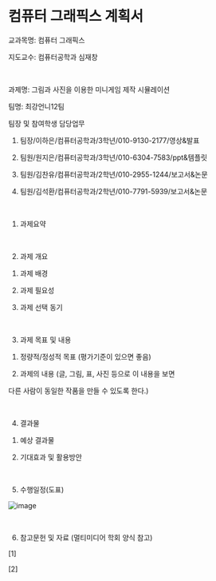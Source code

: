 # 컴퓨터 그래픽스 계획서

교과목명: 컴퓨터 그래픽스

지도교수: 컴퓨터공학과 심재창

​

과제명: 그림과 사진을 이용한 미니게임 제작 시뮬레이션

팀명: 최강언니12팀


팀장 및 참여학생 담당업무

1) 팀장/이하은/컴퓨터공학과/3학년/010-9130-2177/영상&발표

2) 팀원/원지은/컴퓨터공학과/3학년/010-6304-7583/ppt&템플릿

3) 팀원/김찬유/컴퓨터공학과/2학년/010-2955-1244/보고서&논문

4) 팀원/김석환/컴퓨터공학과/2학년/010-7791-5939/보고서&논문 

​

1. 과제요약


​

2. 과제 개요

1) 과제 배경

2) 과제 필요성

3) 과제 선택 동기

​

3. 과제 목표 및 내용

1) 정량적/정성적 목표 (평가기준이 있으면 좋음)

2) 과제의 내용 (글, 그림, 표, 사진 등으로 이 내용을 보면

다른 사람이 동일한 작품을 만들 수 있도록 한다.)

​

4. 결과물

1) 예상 결과물

2) 기대효과 및 활용방안

​

5. 수행일정(도표)

![image](https://user-images.githubusercontent.com/57432440/168850968-60169678-d452-4a5b-8463-f3b0d7767bc4.png)

​

6. 참고문헌 및 자료 (멀티미디어 학회 양식 참고)

[1]

[2] 

